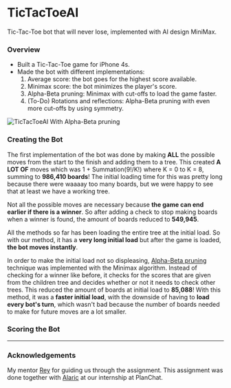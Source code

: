 # TicTacToeAI

Tic-Tac-Toe bot that will never lose, implemented with AI design MiniMax.

### Overview

* Built a Tic-Tac-Toe game for iPhone 4s.
* Made the bot with different implementations:
  1. Average score: the bot goes for the highest score available.
  2. Minimax score: the bot minimizes the player's score.
  3. Alpha-Beta pruning: Minimax with cut-offs to load the game faster.
  4. (To-Do) Rotations and reflections: Alpha-Beta pruning with even more cut-offs by using symmetry.

![TicTacToeAI With Alpha-Beta pruning](https://cloud.githubusercontent.com/assets/12219300/17762269/c57e3ca6-64c3-11e6-8409-a4868ee59d7e.gif)

<!-- ![TicTacToeAI With Alpha-Beta pruning](https://cloud.githubusercontent.com/assets/12219300/17762272/d5e007b4-64c3-11e6-909d-f1bd0a185003.gif) -->

### Creating the Bot

The first implementation of the bot was done by making **ALL** the possible moves from the start to the finish and adding them to a tree. This created **A LOT OF** moves which was 1 + Summation(9!/K!) where K = 0 to K = 8, summing to **986,410 boards**! The initial loading time for this was pretty long because there were waaaay too many boards, but we were happy to see that at least we have a working tree.

Not all the possible moves are necessary because **the game can end earlier if there is a winner**. So after adding a check to stop making boards when a winner is found, the amount of boards reduced to **549,945**.

All the methods so far has been loading the entire tree at the initial load. So with our method, it has a **very long initial load** but after the game is loaded, **the bot moves instantly**.

In order to make the initial load not so displeasing, [Alpha-Beta pruning](https://www.ocf.berkeley.edu/~yosenl/extras/alphabeta/alphabeta.html) technique was implemented with the Minimax algorithm. Instead of checking for a winner like before, it checks for the scores that are given from the children tree and decides whether or not it needs to check other trees. This reduced the amount of boards at initial load to **85,088**! With this method, it was a **faster initial load**, with the downside of having to **load every bot's turn**, which wasn't bad because the number of boards needed to make for future moves are a lot smaller.

### Scoring the Bot



---

### Acknowledgements
My mentor [Rey](https://github.com/reygonzales) for guiding us through the assignment. This assignment was done together with  [Alaric](https://github.com/AlaricGonzales) at our internship at PlanChat.
